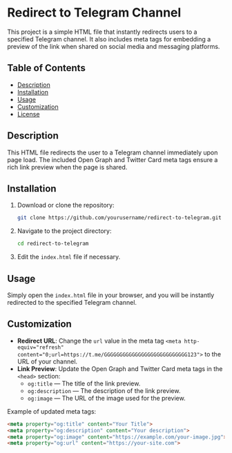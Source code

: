 # Redirect to Telegram Channel

This project is a simple HTML file that instantly redirects users to a specified Telegram channel. It also includes meta tags for embedding a preview of the link when shared on social media and messaging platforms.

## Table of Contents

- [Description](#description)
- [Installation](#installation)
- [Usage](#usage)
- [Customization](#customization)
- [License](#license)

## Description

This HTML file redirects the user to a Telegram channel immediately upon page load. The included Open Graph and Twitter Card meta tags ensure a rich link preview when the page is shared.

## Installation

1. Download or clone the repository:

    ```bash
    git clone https://github.com/yourusername/redirect-to-telegram.git
    ```

2. Navigate to the project directory:

    ```bash
    cd redirect-to-telegram
    ```

3. Edit the `index.html` file if necessary.

## Usage

Simply open the `index.html` file in your browser, and you will be instantly redirected to the specified Telegram channel.

## Customization

- **Redirect URL**: Change the `url` value in the meta tag `<meta http-equiv="refresh" content="0;url=https://t.me/GGGGGGGGGGGGGGGGGGGGGGGGGGG123">` to the URL of your channel.
- **Link Preview**: Update the Open Graph and Twitter Card meta tags in the `<head>` section:
  - `og:title` — The title of the link preview.
  - `og:description` — The description of the link preview.
  - `og:image` — The URL of the image used for the preview.

Example of updated meta tags:

```html
<meta property="og:title" content="Your Title">
<meta property="og:description" content="Your description">
<meta property="og:image" content="https://example.com/your-image.jpg">
<meta property="og:url" content="https://your-site.com">
